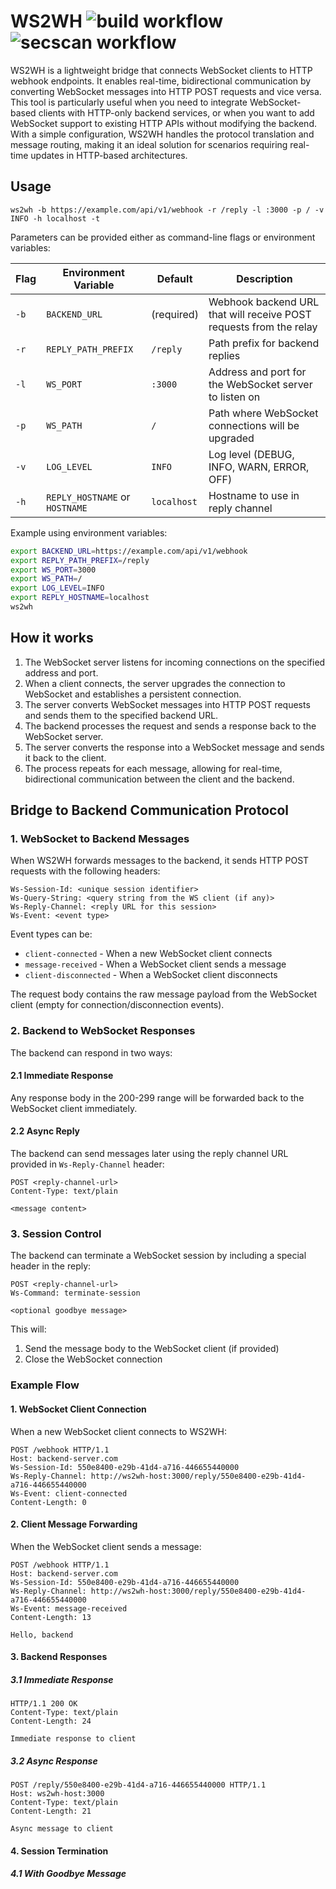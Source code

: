 # WS2WH ![build workflow](https://github.com/ws2wh/ws2wh/actions/workflows/build.yml/badge.svg) ![secscan workflow](https://github.com/ws2wh/ws2wh/actions/workflows/secscan.yml/badge.svg)

WS2WH is a lightweight bridge that connects WebSocket clients to HTTP webhook endpoints. It enables real-time, bidirectional communication by converting WebSocket messages into HTTP POST requests and vice versa. This tool is particularly useful when you need to integrate WebSocket-based clients with HTTP-only backend services, or when you want to add WebSocket support to existing HTTP APIs without modifying the backend. With a simple configuration, WS2WH handles the protocol translation and message routing, making it an ideal solution for scenarios requiring real-time updates in HTTP-based architectures.

## Usage

```
ws2wh -b https://example.com/api/v1/webhook -r /reply -l :3000 -p / -v INFO -h localhost -t
```

Parameters can be provided either as command-line flags or environment variables:

| Flag | Environment Variable | Default | Description |
|-|-|-|-|
| `-b` | `BACKEND_URL` | (required) | Webhook backend URL that will receive POST requests from the relay |
| `-r` | `REPLY_PATH_PREFIX` | `/reply` | Path prefix for backend replies |
| `-l` | `WS_PORT` | `:3000` | Address and port for the WebSocket server to listen on |
| `-p` | `WS_PATH` | `/` | Path where WebSocket connections will be upgraded |
| `-v` | `LOG_LEVEL` | `INFO` | Log level (DEBUG, INFO, WARN, ERROR, OFF) |
| `-h` | `REPLY_HOSTNAME` or `HOSTNAME` | `localhost` | Hostname to use in reply channel |

Example using environment variables:

```bash
export BACKEND_URL=https://example.com/api/v1/webhook
export REPLY_PATH_PREFIX=/reply
export WS_PORT=3000
export WS_PATH=/
export LOG_LEVEL=INFO
export REPLY_HOSTNAME=localhost
ws2wh
```

## How it works

1. The WebSocket server listens for incoming connections on the specified address and port.
2. When a client connects, the server upgrades the connection to WebSocket and establishes a persistent connection.
3. The server converts WebSocket messages into HTTP POST requests and sends them to the specified backend URL.
4. The backend processes the request and sends a response back to the WebSocket server.
5. The server converts the response into a WebSocket message and sends it back to the client.
6. The process repeats for each message, allowing for real-time, bidirectional communication between the client and the backend.

## Bridge to Backend Communication Protocol

### 1. WebSocket to Backend Messages

When WS2WH forwards messages to the backend, it sends HTTP POST requests with the following headers:

```
Ws-Session-Id: <unique session identifier>
Ws-Query-String: <query string from the WS client (if any)>
Ws-Reply-Channel: <reply URL for this session>
Ws-Event: <event type>
```

Event types can be:
- `client-connected` - When a new WebSocket client connects
- `message-received` - When a WebSocket client sends a message
- `client-disconnected` - When a WebSocket client disconnects

The request body contains the raw message payload from the WebSocket client (empty for connection/disconnection events).

### 2. Backend to WebSocket Responses

The backend can respond in two ways:

#### 2.1 Immediate Response
Any response body in the 200-299 range will be forwarded back to the WebSocket client immediately.

#### 2.2 Async Reply
The backend can send messages later using the reply channel URL provided in `Ws-Reply-Channel` header:

```
POST <reply-channel-url>
Content-Type: text/plain

<message content>
```

### 3. Session Control

The backend can terminate a WebSocket session by including a special header in the reply:

```
POST <reply-channel-url>
Ws-Command: terminate-session

<optional goodbye message>
```

This will:
1. Send the message body to the WebSocket client (if provided)
2. Close the WebSocket connection

### Example Flow

#### 1. WebSocket Client Connection
When a new WebSocket client connects to WS2WH:

```http
POST /webhook HTTP/1.1
Host: backend-server.com
Ws-Session-Id: 550e8400-e29b-41d4-a716-446655440000
Ws-Reply-Channel: http://ws2wh-host:3000/reply/550e8400-e29b-41d4-a716-446655440000
Ws-Event: client-connected
Content-Length: 0

```

#### 2. Client Message Forwarding
When the WebSocket client sends a message:

```http
POST /webhook HTTP/1.1
Host: backend-server.com
Ws-Session-Id: 550e8400-e29b-41d4-a716-446655440000
Ws-Reply-Channel: http://ws2wh-host:3000/reply/550e8400-e29b-41d4-a716-446655440000
Ws-Event: message-received
Content-Length: 13

Hello, backend
```

#### 3. Backend Responses

##### 3.1 Immediate Response
```http
HTTP/1.1 200 OK
Content-Type: text/plain
Content-Length: 24

Immediate response to client
```

##### 3.2 Async Response
```http
POST /reply/550e8400-e29b-41d4-a716-446655440000 HTTP/1.1
Host: ws2wh-host:3000
Content-Type: text/plain
Content-Length: 21

Async message to client
```

#### 4. Session Termination

##### 4.1 With Goodbye Message
```